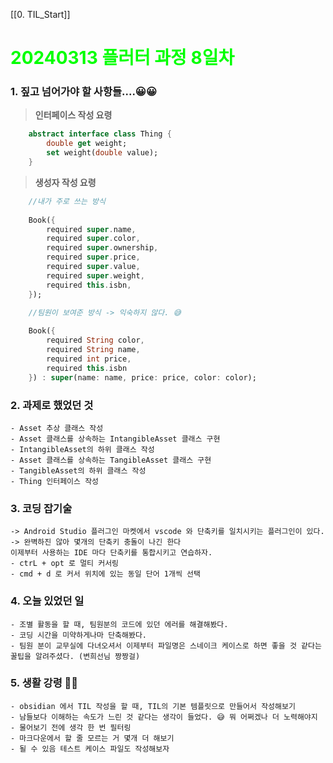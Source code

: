 [[0. TIL_Start]]
# <span style="color:lime">20240313 플러터 과정 8일차</span>

### 1. 짚고 넘어가야 할 사항들....😀😀

> **인터페이스 작성 요령**
```dart
    abstract interface class Thing {
        double get weight;
        set weight(double value);
    }
```
> **생성자 작성 요령**
```dart
    //내가 주로 쓰는 방식
    
    Book({
        required super.name,
        required super.color,
        required super.ownership,
        required super.price,
        required super.value,
        required super.weight,
        required this.isbn,
    });
```

```dart
    //팀원이 보여준 방식 -> 익숙하지 않다. 😅
    
    Book({
        required String color,
        required String name,
        required int price,
        required this.isbn
    }) : super(name: name, price: price, color: color);
```

### 2. 과제로 했었던 것
    - Asset 추상 클래스 작성
    - Asset 클래스를 상속하는 IntangibleAsset 클래스 구현
    - IntangibleAsset의 하위 클래스 작성
    - Asset 클래스를 상속하는 TangibleAsset 클래스 구현
    - TangibleAsset의 하위 클래스 작성
    - Thing 인터페이스 작성

### 3. 코딩 잡기술
    -> Android Studio 플러그인 마켓에서 vscode 와 단축키를 일치시키는 플러그인이 있다. -> 완벽하진 않아 몇개의 단축키 충돌이 나긴 한다
    이제부터 사용하는 IDE 마다 단축키를 통합시키고 연습하자.
    - ctrL + opt 로 멀티 커서링
    - cmd + d 로 커서 위치에 있는 동일 단어 1개씩 선택
    
### 4. 오늘 있었던 일
    - 조별 활동을 할 때, 팀원분의 코드에 있던 에러를 해결해봤다.
    - 코딩 시간을 미약하게나마 단축해봤다.
    - 팀원 분이 교무실에 다녀오셔서 이제부터 파일명은 스네이크 케이스로 하면 좋을 것 같다는 꿀팁을 알려주셨다. (변희선님 짱짱걸)

### 5. 생활 강령 🫠🫠
    - obsidian 에서 TIL 작성을 할 때, TIL의 기본 템플릿으로 만들어서 작성해보기
    - 남들보다 이해하는 속도가 느린 것 같다는 생각이 들었다. 😅 뭐 어쩌겠나 더 노력해야지
    - 물어보기 전에 생각 한 번 필터링
    - 마크다운에서 할 줄 모르는 거 몇개 더 해보기
    - 될 수 있음 테스트 케이스 파일도 작성해보자